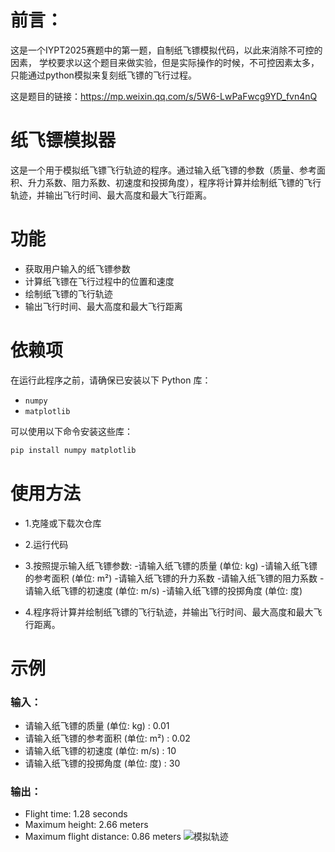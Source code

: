 # 前言：

这是一个IYPT2025赛题中的第一题，自制纸飞镖模拟代码，以此来消除不可控的因素，
学校要求以这个题目来做实验，但是实际操作的时候，不可控因素太多，只能通过python模拟来复刻纸飞镖的飞行过程。

这是题目的链接：https://mp.weixin.qq.com/s/5W6-LwPaFwcg9YD_fvn4nQ

# 纸飞镖模拟器

这是一个用于模拟纸飞镖飞行轨迹的程序。通过输入纸飞镖的参数（质量、参考面积、升力系数、阻力系数、初速度和投掷角度），程序将计算并绘制纸飞镖的飞行轨迹，并输出飞行时间、最大高度和最大飞行距离。

# 功能

- 获取用户输入的纸飞镖参数
- 计算纸飞镖在飞行过程中的位置和速度
- 绘制纸飞镖的飞行轨迹
- 输出飞行时间、最大高度和最大飞行距离

# 依赖项

在运行此程序之前，请确保已安装以下 Python 库：

- `numpy`
- `matplotlib`

可以使用以下命令安装这些库：

```bash
pip install numpy matplotlib
```

# 使用方法

- 1.克隆或下载次仓库

- 2.运行代码

- 3.按照提示输入纸飞镖参数:
-请输入纸飞镖的质量 (单位: kg)
-请输入纸飞镖的参考面积 (单位: m²)
-请输入纸飞镖的升力系数
-请输入纸飞镖的阻力系数
-请输入纸飞镖的初速度 (单位: m/s)
-请输入纸飞镖的投掷角度 (单位: 度)

- 4.程序将计算并绘制纸飞镖的飞行轨迹，并输出飞行时间、最大高度和最大飞行距离。

# 示例

### 输入：

 - 请输入纸飞镖的质量 (单位: kg) : 0.01
 - 请输入纸飞镖的参考面积 (单位: m²) : 0.02
 - 请输入纸飞镖的初速度 (单位: m/s) : 10
 - 请输入纸飞镖的投掷角度 (单位: 度) : 30

### 输出：
 - Flight time: 1.28 seconds
 - Maximum height: 2.66 meters
 - Maximum flight distance: 0.86 meters
 ![模拟轨迹](https://github.com/user-attachments/assets/6889a71d-c0b4-4a83-9e88-565dc37c2cb5)


